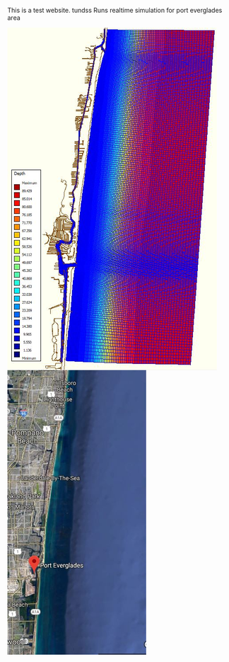 
This is a test website. tundss
Runs realtime simulation for port everglades area
<description description description description >
<description description description description >

<img align="center" src="c24.JPG" height=".01">
<img align="middle" src="map.JPG" height=".5">


